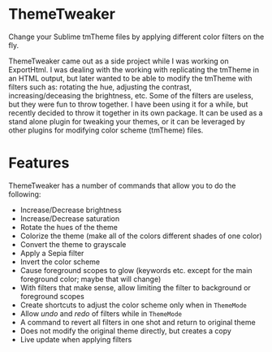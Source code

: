 # ThemeTweaker

Change your Sublime tmTheme files by applying different color filters on the fly.

ThemeTweaker came out as a side project while I was working on ExportHtml.  I was dealing with the working with replicating the tmTheme in an HTML output, but later wanted to be able to modify the tmTheme with filters such as: rotating the hue, adjusting the contrast, increasing/deceasing the brightness, etc.  Some of the filters are useless, but they were fun to throw together.  I have been using it for a while, but recently decided to throw it together in its own package.  It can be used as a stand alone plugin for tweaking your themes, or it can be leveraged by other plugins for modifying color scheme (tmTheme) files.

# Features

ThemeTweaker has a number of commands that allow you to do the following:
- Increase/Decrease brightness
- Increase/Decrease saturation
- Rotate the hues of the theme
- Colorize the theme (make all of the colors different shades of one color)
- Convert the theme to grayscale
- Apply a Sepia filter
- Invert the color scheme
- Cause foreground scopes to glow (keywords etc. except for the main foreground color; maybe that will change)
- With filters that make sense, allow limiting the filter to background or foreground scopes
- Create shortcuts to adjust the color scheme only when in `ThemeMode`
- Allow *undo* and *redo* of filters while in `ThemeMode`
- A command to revert all filters in one shot and return to original theme
- Does not modify the original theme directly, but creates a copy
- Live update when applying filters
